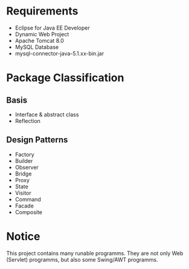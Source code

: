 # Requirements
  * Eclipse for Java EE Developer
  * Dynamic Web Project
  * Apache Tomcat 8.0
  * MySQL Database
  * mysql-connector-java-5.1.xx-bin.jar
  
# Package Classification

## Basis
  * Interface & abstract class
  * Reflection

## Design Patterns
  *	Factory
  *	Builder
  *	Observer
  *	Bridge
  *	Proxy
  *	State
  *	Visitor
  *	Command
  * Facade
  * Composite

# Notice
This project contains many runable programms. They are not only Web (Servlet) programms, but also some Swing/AWT programms.
